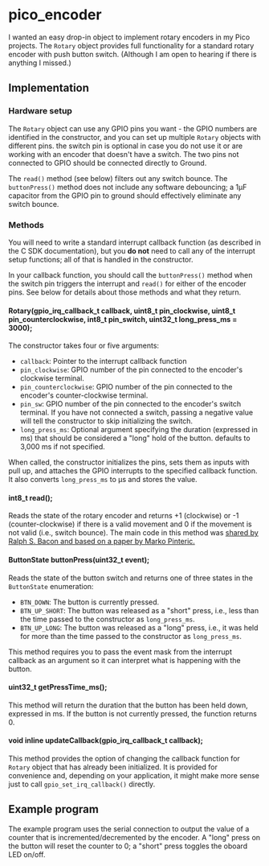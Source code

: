 # pico_encoder
I wanted an easy drop-in object to implement rotary encoders in my Pico projects. The `Rotary` object provides full functionality for a standard rotary encoder with push button switch. (Although I am open to hearing if there is anything I missed.)
## Implementation
### Hardware setup
The `Rotary` object can use any GPIO pins you want - the GPIO numbers are identified in the constructor, and you can set up multiple `Rotary` objects with different pins. the switch pin is optional in case you do not use it or are working with an encoder that doesn't have a switch. The two pins not connected to GPIO should be connected directly to Ground.

The `read()` method (see below) filters out any switch bounce. The `buttonPress()` method does not include any software debouncing; a 1µF capacitor from the GPIO pin to ground should effectively eliminate any switch bounce. 
### Methods 
You will need to write a standard interrupt callback function (as described in the C SDK documentation), but you **do not** need to call any of the interrupt setup functions; all of that is handled in the constructor. 

In your callback function, you should call the `buttonPress()` method when the switch pin triggers the interrupt and `read()` for either of the encoder pins. See below for details about those methods and what they return.
#### Rotary(gpio_irq_callback_t callback, uint8_t pin_clockwise, uint8_t pin_counterclockwise, int8_t pin_switch, uint32_t long_press_ms = 3000);
The constructor takes four or five arguments: 
- `callback`: Pointer to the interrupt callback function 
- `pin_clockwise`: GPIO number of the pin connected to the encoder's clockwise terminal. 
- `pin_counterclockwise`: GPIO number of the pin connected to the encoder's counter-clockwise terminal. 
- `pin_sw`: GPIO number of the pin connected to the encoder's switch terminal. If you have not connected a switch, passing a negative value will tell the constructor to skip initializing the switch. 
- `long_press_ms`: Optional argument specifying the duration (expressed in ms) that should be considered a "long" hold of the button. defaults to 3,000 ms if not specified. 

When called, the constructor initializes the pins, sets them as inputs with pull up, and attaches the GPIO interrupts to the specified callback function. It also converts `long_press_ms` to µs and stores the value.
#### int8_t read(); 
Reads the state of the rotary encoder and returns +1 (clockwise) or -1 (counter-clockwise) if there is a valid movement and 0 if the movement is not valid (i.e., switch bounce). The main code in this method was [shared by Ralph S. Bacon and based on a paper by Marko Pinteric.](https://github.com/RalphBacon/226-Better-Rotary-Encoder---no-switch-bounce)
#### ButtonState buttonPress(uint32_t event);
Reads the state of the button switch and returns one of three states in the `ButtonState` enumeration:
- `BTN_DOWN`: The button is currently pressed.
- `BTN_UP_SHORT`: The button was released as a "short" press, i.e., less than the time passed to the constructor as `long_press_ms`.
- `BTN_UP_LONG`: The button was released as a "long" press, i.e., it was held for more than the time passed to the constructor as `long_press_ms`.

This method requires you to pass the event mask from the interrupt callback as an argument so it can interpret what is happening with the button.
#### uint32_t getPressTime_ms();
This method will return the duration that the button has been held down, expressed in ms. If the button is not currently pressed, the function returns 0.
#### void inline updateCallback(gpio_irq_callback_t callback);
This method provides the option of changing the callback function for `Rotary` object that has already been initialized. It is provided for convenience and, depending on your application, it might make more sense just to call `gpio_set_irq_callback()` directly.
## Example program
The example program uses the serial connection to output the value of a counter that is incremented/decremented by the encoder. A "long" press on the button will reset the counter to 0; a "short" press toggles the oboard LED on/off.
